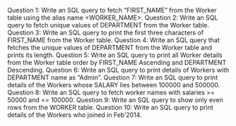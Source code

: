 Question 1:
Write an SQL query to fetch “FIRST_NAME” from the Worker table using the alias name
<WORKER_NAME>.
Question 2:
Write an SQL query to fetch unique values of DEPARTMENT from the Worker table.
Question 3:
Write an SQL query to print the first three characters of FIRST_NAME from the Worker table.
Question 4:
Write an SQL query that fetches the unique values of DEPARTMENT from the Worker table and
prints its length.
Question 5:
Write an SQL query to print all Worker details from the Worker table order by FIRST_NAME
Ascending and DEPARTMENT Descending.
Question 6:
Write an SQL query to print details of Workers with DEPARTMENT name as “Admin”.
Question 7:
Write an SQL query to print details of the Workers whose SALARY lies between 100000 and
500000.
Question 8:
Write an SQL query to fetch worker names with salaries >= 50000 and <= 100000.
Question 9:
Write an SQL query to show only even rows from the WORKER table.
Question 10:
Write an SQL query to print details of the Workers who joined in Feb’2014.
